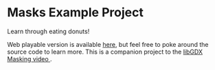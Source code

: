 # Masks Example Project

Learn through eating donuts!

Web playable version is available [here](https://raeleus.github.io/masks-example-project/), but feel free to poke around
the source code to learn more. This is a companion project to the [libGDX Masking video ](https://youtu.be/qDKmcNFFFng).
